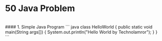 # 50 Java Problem
<br/>
#### 1. Simple Java Program
``` java
 class HelloWorld 
{ 
public static void main(String args[]) 
{ 
System.out.println("Hello World by Technolamror"); 
} 
} 
```
